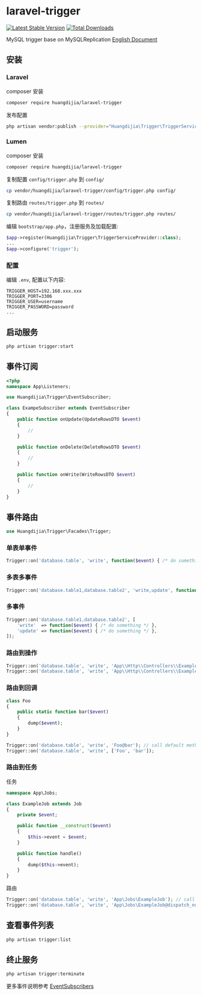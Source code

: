 # laravel-trigger

[![Latest Stable Version](https://poser.pugx.org/huangdijia/laravel-trigger/version.png)](https://packagist.org/packages/huangdijia/laravel-trigger)
[![Total Downloads](https://poser.pugx.org/huangdijia/laravel-trigger/d/total.png)](https://packagist.org/packages/huangdijia/laravel-trigger)

MySQL trigger base on MySQLReplication [English Document](README.md)

## 安装

### Laravel

composer 安装

~~~bash
composer require huangdijia/laravel-trigger
~~~

发布配置

~~~bash
php artisan vendor:publish --provider="Huangdijia\Trigger\TriggerServiceProvider"
~~~

### Lumen

composer 安装

~~~bash
composer require huangdijia/laravel-trigger
~~~

复制配置 `config/trigger.php` 到 `config/`

~~~bash
cp vendor/huangdijia/laravel-trigger/config/trigger.php config/
~~~

复制路由 `routes/trigger.php` 到 `routes/`

~~~bash
cp vendor/huangdijia/laravel-trigger/routes/trigger.php routes/
~~~

编辑 `bootstrap/app.php`，注册服务及加载配置:

~~~php
$app->register(Huangdijia\Trigger\TriggerServiceProvider::class);
...
$app->configure('trigger');
~~~

### 配置

编辑 `.env`, 配置以下内容:

~~~env
TRIGGER_HOST=192.168.xxx.xxx
TRIGGER_PORT=3306
TRIGGER_USER=username
TRIGGER_PASSWORD=password
...
~~~

## 启动服务

~~~bash
php artisan trigger:start
~~~

## 事件订阅

~~~php
<?php
namespace App\Listeners;

use Huangdijia\Trigger\EventSubscriber;

class ExampeSubscriber extends EventSubscriber
{
    public function onUpdate(UpdateRowsDTO $event)
    {
        //
    }

    public function onDelete(DeleteRowsDTO $event)
    {
        //
    }

    public function onWrite(WriteRowsDTO $event)
    {
        //
    }
}
~~~

## 事件路由

~~~php
use Huangdijia\Trigger\Facades\Trigger;
~~~

### 单表单事件

~~~php
Trigger::on('database.table', 'write', function($event) { /* do something */ });
~~~

### 多表多事件

~~~php
Trigger::on('database.table1,database.table2', 'write,update', function($event) { /* do something */ });
~~~

### 多事件

~~~php
Trigger::on('database.table1,database.table2', [
    'write'  => function($event) { /* do something */ },
    'update' => function($event) { /* do something */ },
]);
~~~

### 路由到操作

~~~php
Trigger::on('database.table', 'write', 'App\\Http\\Controllers\\ExampleController'); // call default method 'handle'
Trigger::on('database.table', 'write', 'App\\Http\\Controllers\\ExampleController@write');
~~~

### 路由到回调

~~~php
class Foo
{
    public static function bar($event)
    {
        dump($event);
    }
}

Trigger::on('database.table', 'write', 'Foo@bar'); // call default method 'handle'
Trigger::on('database.table', 'write', ['Foo', 'bar']);
~~~

### 路由到任务

任务

~~~php
namespace App\Jobs;

class ExampleJob extends Job
{
    private $event;

    public function __construct($event)
    {
        $this->event = $event;
    }

    public function handle()
    {
        dump($this->event);
    }
}

~~~

路由

~~~php
Trigger::on('database.table', 'write', 'App\Jobs\ExampleJob'); // call default method 'dispatch'
Trigger::on('database.table', 'write', 'App\Jobs\ExampleJob@dispatch_now');
~~~

## 查看事件列表

~~~bash
php artisan trigger:list
~~~

## 终止服务

~~~bash
php artisan trigger:terminate
~~~

更多事件说明参考  [EventSubscribers](https://github.com/krowinski/php-mysql-replication/blob/master/src/MySQLReplication/Event/EventSubscribers.php)